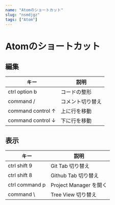 ```yaml
---
name: "Atomのショートカット"
slug: "nsmdjgz"
tags: ["Atom"]
---
```


# Atomのショートカット

## 編集

| キー | 説明 |
| --- | --- |
| ctrl option b | コードの整形 |
| command / | コメント切り替え |
| command control ↑ | 上に行を移動 |
| command control ↓ | 下に行を移動 |

## 表示

| キー | 説明 |
| --- | --- |
| ctrl shift 9 | Git Tab 切り替え |
| ctrl shift 8 | Github Tab 切り替え |
| ctrl command p | Project Manager を開く |
| command \ | Tree View 切り替え |

